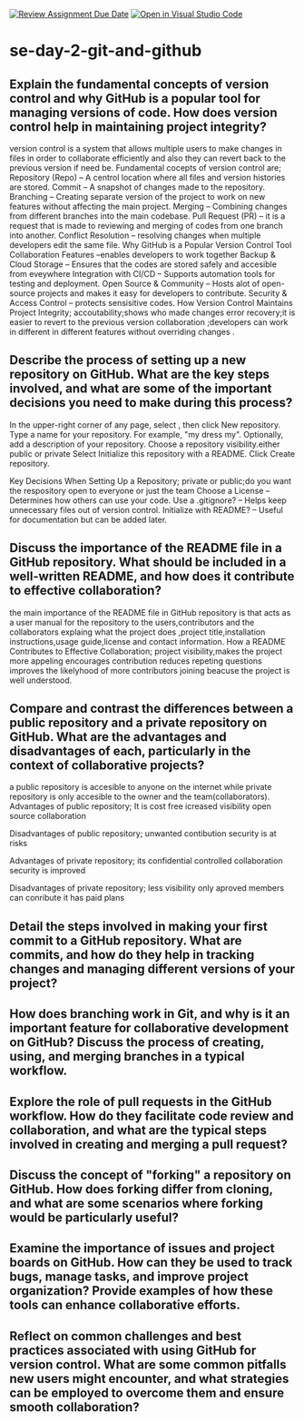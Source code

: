 [![Review Assignment Due Date](https://classroom.github.com/assets/deadline-readme-button-22041afd0340ce965d47ae6ef1cefeee28c7c493a6346c4f15d667ab976d596c.svg)](https://classroom.github.com/a/8wgCKhpZ)
[![Open in Visual Studio Code](https://classroom.github.com/assets/open-in-vscode-2e0aaae1b6195c2367325f4f02e2d04e9abb55f0b24a779b69b11b9e10269abc.svg)](https://classroom.github.com/online_ide?assignment_repo_id=18575630&assignment_repo_type=AssignmentRepo)
# se-day-2-git-and-github
## Explain the fundamental concepts of version control and why GitHub is a popular tool for managing versions of code. How does version control help in maintaining project integrity?
version control is a system that allows multiple users to make changes in files in order to collaborate efficiently and also they can revert back to the previous version if need be.
Fundamental cocepts of version control are;
Repository (Repo) – A centrol  location where all files and version histories are stored.
Commit – A snapshot of changes made to the repository.
Branching – Creating separate version of the project to work on new features without affecting the main project.
Merging – Combining changes from different branches into the main codebase.
Pull Request (PR) – it is a  request that is made  to reviewing and merging of  codes from one branch into another.
Conflict Resolution –  resolving changes when multiple developers  edit the same file.
Why GitHub is a Popular Version Control Tool 
Collaboration Features –enables developers to work together 
Backup & Cloud Storage – Ensures that the codes are stored safely and accesible from eveywhere
Integration with CI/CD – Supports automation tools for testing and deployment.
Open Source & Community – Hosts alot of open-source projects and makes it easy for  developers to contribute.
Security & Access Control – protects sensisitive codes.
How Version Control Maintains Project Integrity;
accoutability;shows who made changes
error recovery;it is easier to revert to the previous version
collaboration ;developers can work in different in different features without overriding changes .

## Describe the process of setting up a new repository on GitHub. What are the key steps involved, and what are some of the important decisions you need to make during this process?
In the upper-right corner of any page, select , then click New repository.
Type a  name for your repository. For example, "my dress my".
Optionally, add a description of your repository.
Choose a repository visibility.either public or private
Select Initialize this repository with a README.
Click Create repository.

Key Decisions When Setting Up a Repository;
private or public;do you want the respository open to everyone or just the team
Choose a License – Determines how others can use your code.
Use a .gitignore? – Helps keep unnecessary files out of version control.
Initialize with README? – Useful for documentation but can be added later.



## Discuss the importance of the README file in a GitHub repository. What should be included in a well-written README, and how does it contribute to effective collaboration?
the main importance of the README file in GitHub repository is that acts as a user manual for the repository to the users,contributors and the collaborators explaing what the project does ,project title,installation instructions,usage guide,license and contact information.
How a README Contributes to Effective Collaboration;
project visibility,makes the project more appeling
encourages contribution
reduces repeting questions
improves the likelyhood of more contributors joining beacuse the project is well understood.

## Compare and contrast the differences between a public repository and a private repository on GitHub. What are the advantages and disadvantages of each, particularly in the context of collaborative projects?
a public repository is accesible to anyone on the internet while private repository is only accesible to the owner and the team(collaborators).
Advantages of public repository;
It is cost free
icreased visibility
open source collaboration

Disadvantages of public repository;
unwanted contibution
security is at risks

Advantages of private repository;
its confidential
controlled collaboration
security is improved


Disadvantages of private repository;
less visibility
only aproved members can conribute
it has paid plans



## Detail the steps involved in making your first commit to a GitHub repository. What are commits, and how do they help in tracking changes and managing different versions of your project?


## How does branching work in Git, and why is it an important feature for collaborative development on GitHub? Discuss the process of creating, using, and merging branches in a typical workflow.

## Explore the role of pull requests in the GitHub workflow. How do they facilitate code review and collaboration, and what are the typical steps involved in creating and merging a pull request?

## Discuss the concept of "forking" a repository on GitHub. How does forking differ from cloning, and what are some scenarios where forking would be particularly useful?

## Examine the importance of issues and project boards on GitHub. How can they be used to track bugs, manage tasks, and improve project organization? Provide examples of how these tools can enhance collaborative efforts.

## Reflect on common challenges and best practices associated with using GitHub for version control. What are some common pitfalls new users might encounter, and what strategies can be employed to overcome them and ensure smooth collaboration?
